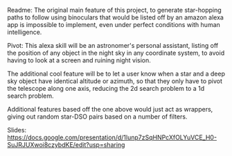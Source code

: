 Readme:
The original main feature of this project, to generate star-hopping paths to follow using binoculars that would be listed off by an amazon alexa app is impossible to implement, even under perfect conditions with human intelligence.

Pivot: This alexa skill will be an astronomer's personal assistant, listing off the position of any object in the night sky in any coordinate system, to avoid having to look at a screen and ruining night vision.

The additional cool feature will be to let a user know when a star and a deep sky object have identical altitude or azimuth, so that they only have to pivot the telescope along one axis, reducing the 2d search problem to a 1d search problem.

Additional features based off the one above would just act as wrappers, giving out random star-DSO pairs based on a number of filters.


Slides: https://docs.google.com/presentation/d/1lunp7zSqHNPcXfOLYuVCE_H0-SuJRJUXwoi8czybdKE/edit?usp=sharing
